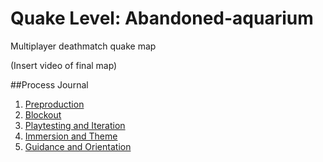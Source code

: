 # Quake Level: Abandoned-aquarium
Multiplayer deathmatch quake map

(Insert video of final map)

##Process Journal
1. [Preproduction](preproduction.md)
2. [Blockout](blockout.md)
3. [Playtesting and Iteration](playtesting-and-Iteration.md)
4. [Immersion and Theme](immersion-and-theme.md)
5. [Guidance and Orientation](guidance-and-orientation)
